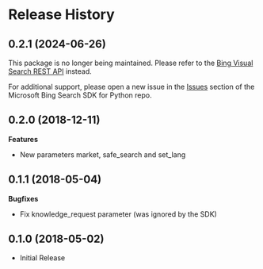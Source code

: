 # Release History

## 0.2.1 (2024-06-26)

This package is no longer being maintained. Please refer to the [Bing Visual Search REST API](https://learn.microsoft.com/bing/search-apis/bing-visual-search/quickstarts/rest/python) instead.

For additional support, please open a new issue in the [Issues](https://github.com/microsoft/bing-search-sdk-for-python/issues) section of the Microsoft Bing Search SDK for Python repo.

## 0.2.0 (2018-12-11)

**Features**

  - New parameters market, safe_search and set_lang

## 0.1.1 (2018-05-04)

**Bugfixes**

  - Fix knowledge_request parameter (was ignored by the SDK)

## 0.1.0 (2018-05-02)

  - Initial Release
